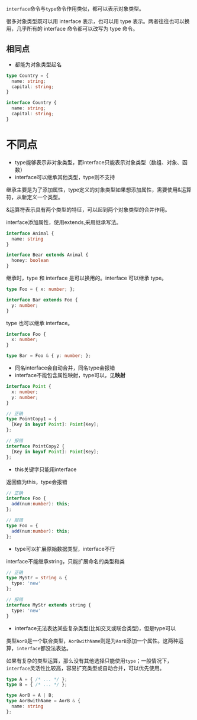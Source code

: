 `interface`命令与`type`命令作用类似，都可以表示对象类型。

很多对象类型既可以用 interface 表示，也可以用 type 表示。两者往往也可以换用，几乎所有的 interface 命令都可以改写为 type 命令。

## &#x20;相同点

*   都能为对象类型起名

```typescript
type Country = {
  name: string;
  capital: string;
}

interface Country {
  name: string;
  capital: string;
}
```

# &#x20;不同点

*   type能够表示非对象类型，而interface只能表示对象类型（数组、对象、函数）
*   interface可以继承其他类型，type则不支持

继承主要是为了添加属性，type定义的对象类型如果想添加属性，需要使用&运算符，从新定义一个类型。

&运算符表示具有两个类型的特征，可以起到两个对象类型的合并作用。

interface添加属性，使用extends,采用继承写法。

```typescript
interface Animal {
  name: string
}

interface Bear extends Animal {
  honey: boolean
}
```

继承时，type 和 interface 是可以换用的。interface 可以继承 type。

```typescript
type Foo = { x: number; };

interface Bar extends Foo {
  y: number;
}

```

type 也可以继承 interface。

```typescript
interface Foo {
  x: number;
}

type Bar = Foo & { y: number; };
```

*   同名interface会自动合并，同名type会报错
*   interface不能包含属性映射，type可以，见**映射**

```typescript
interface Point {
  x: number;
  y: number;
}

// 正确
type PointCopy1 = {
  [Key in keyof Point]: Point[Key];
};

// 报错
interface PointCopy2 {
  [Key in keyof Point]: Point[Key];
};
```

*   this关键字只能用interface

返回值为this，type会报错

```typescript
// 正确
interface Foo {
  add(num:number): this;
};

// 报错
type Foo = {
  add(num:number): this;
};
```

*   type可以扩展原始数据类型，interface不行

interface不能继承string，只能扩展命名的类型和类

```typescript
// 正确
type MyStr = string & {
  type: 'new'
};

// 报错
interface MyStr extends string {
  type: 'new'
}
```

*   interface无法表达某些复杂类型(比如交叉或联合类型)，但是type可以

类型`AorB`是一个联合类型，`AorBwithName`则是为`AorB`添加一个属性。这两种运算，`interface`都没法表达。

如果有复杂的类型运算，那么没有其他选择只能使用`type`；一般情况下，`interface`灵活性比较高，容易扩充类型或自动合并，可以优先使用。

```typescript
type A = { /* ... */ };
type B = { /* ... */ };

type AorB = A | B;
type AorBwithName = AorB & {
  name: string
};
```

